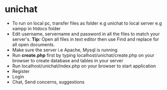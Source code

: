 # unichat
- To run on local pc, transfer files as folder e.g unichat to local server e.g xampp in htdocs folder 
- Edit username, servername and password in all the files to match your server's. **Tip:** Open all files in text editor then use Find and replace for all open documents. 
- Make sure the server i.e Apache, Mysql is running
- Run **create.php** first by typing localhost/unichat/create.php on your browser to create database and tables in your server
- Run localhost/unichat/index.php on your browser to start application
- Register
- Login
- Chat, Send concerns, suggestions
